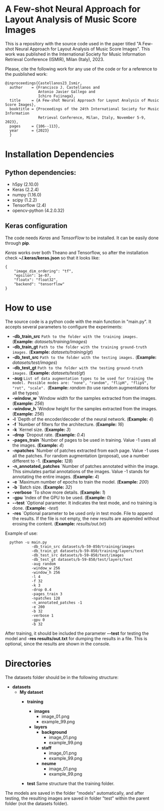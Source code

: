 # A Few-shot Neural Approach for Layout Analysis of Music Score Images

This is a repository with the source code used in the paper titled "A Few-shot Neural Approach for Layout Analysis of Music Score Images".
This work was published in the International Society for Music Information Retrieval Conference (ISMIR), Milan (Italy), 2023.

Please, cite the following work for any use of the code or for a reference to the pusblished work:

```
@inproceedings{Castellanos23_Ismir,
  author    = {Francisco J. Castellanos and
               Antonio Javier Gallego and
               Ichiro Fujinaga},
  title     = {A Few-shot Neural Approach for Layout Analysis of Music Score Images},
  booktitle = {Proceedings of the 24th International Society for Music Information
               Retrieval Conference, Milan, Italy, November 5-9, 2023},
  pages     = {106--113},
  year      = {2023}
  }
```

# Installation Dependencies

## Python dependencies:

  * h5py (2.10.0)
  * Keras (2.2.4)
  * numpy (1.16.0)
  * scipy (1.2.2)
  * Tensorflow (2.4)
  * opencv-python (4.2.0.32)


## Keras configuration

The code needs *Keras* and *TensorFlow* to be installed. It can be easily done through **pip**. 

*Keras* works over both Theano and Tensorflow, so after the installation check **~/.keras/keras.json** so that it looks like:

~~~
{
    "image_dim_ordering": "tf",
    "epsilon": 1e-07,
    "floatx": "float32",
    "backend": "tensorflow"
}
~~~

# How to use
The source code is a python code with the main function in "main.py".
It accepts several parameters to configure the experiments:
  * **-db_train_src** `Path to the folder with the training images.` (**Example:** *datasets/training/images*)
  * **-db_train_gt** `Path to the folder with the training ground-truth images.` (**Example:** *datasets/training/gt*)
  * **-db_test_src** `Path to the folder with the testing images.` (**Example:** *datasets/test/images*)
  * **-db_test_gt** `Path to the folder with the testing ground-truth images.` (**Example:** *datasets/test/gt*)
  * **-aug** `List of data augmentation types to be used for training the model. Possible modes are: "none", "random", "flipH", "flipV", "rot", "scale". `(**Example:** *random* (to use random augmentations for all the types)
  * **-window_w** `Window width for the samples extracted from the images. (**Example:** *256*)
  * **-window_h** `Window height for the samples extracted from the images. (**Example:** *256*)
  * **-l** `Depth of the encoder/decoder of the neural network. (**Example:** *4*)
  * **-f** `Number of filters for the architecture. (**Example:** *16*)
  * **-k** `Kernel size. (**Example:** *3*)
  * **-drop** `Dropout rate. (**Example:** *0.4*)
  * **-pages_train** `Number of pages to be used in training. Value -1 uses all the images. (**Example:** *4*)
  * **-npatches** `Number of patches extracted from each page. Value -1 uses all the patches. For random augmentation (proposal), use a number different to -1. (**Example:** *128*)
  * **-n_annotated_patches** `Number of patches annotated within the image. This simulates partial annotations of the images. Value -1 stands for annotating the entire images. (**Example:** *4*)
  * **-e** `Maximum number of epochs to train the model. (**Example:** *200*)
  * **-b** `Batch size. (**Example:** *32*)
  * **-verbose** `To show more details. (**Example:** *1*)
  * **-gpu** `Index of the GPU to be used. (**Example:** *0*)
  * **--test** `Optional parameter. It indicates the test mode, and no training is done. (**Example:** *-test*)
  * **-res** `Optional parameter to be used only in test mode. File to append the results. If the file is not empty, the new results are appended without erosing the content. (**Example:** *results/out.txt*)


Example of use:

~~~
  python -u main.py  
            -db_train_src datasets/b-59-850/training/images 
            -db_train_gt datasets/b-59-850/training/layers/text 
            -db_test_src datasets/b-59-850/test/images
            -db_test_gt datasets/b-59-850/test/layers/text  
            -aug random  
            -window_w 256  
            -window_h 256 
            -l 4  
            -f 32  
            -k 3  
            -drop 0.4  
            -pages_train 3  
            -npatches 128  
            -n_annotated_patches -1  
            -e 200  
            -b 32
            -verbose 1
            -gpu 0
            -b 32
~~~

After training, it should be included the parameter **--test** for testing the model and **-res results/out.txt** for dumping the results in a file. This is optional, since the results are shown in the console.


# Directories
The datasets folder should be in the following structure:
- **datasets**
  - **My dataset**
    - **training**
      - **images** 
        - image_01.png
        - example_99.png
      - **layers**
        - **background**
          - image_01.png
          - example_99.png
        - **staff**
          - image_01.png
          - example_99.png
        - **neume**
          - image_01.png
          - example_99.png
 
    - **test**
      Same structure that the training folder.


The models are saved in the folder "models" automatically, and after testing, the resulting images are saved in folder "test" within the parent folder (not the datasets folder). 

